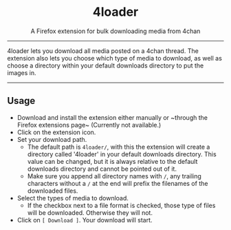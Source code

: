 <h1 align="center">4loader</h1>
<p align="center">A Firefox extension for bulk downloading media from 4chan</p>

---

4loader lets you download all media posted on a 4chan thread. The extension also lets you choose which type of media to download, as well as choose a directory within your default downloads directory to put the images in.

<hr>

<h2> Usage</h2>

- Download and install the extension either manually or ~through the Firefox extensions page~ (Currently not available.)
- Click on the extension icon.
- Set your download path.
  - The default path is `4loader/`, with this the extension will create a directory called '4loader' in your default downloads directory. This value can be changed, but it is always relative to the default downloads directory and cannot be pointed out of it.
  - Make sure you append all directory names with `/`, any trailing characters without a `/` at the end will prefix the filenames of the downloaded files.
- Select the types of media to download.
  - If the checkbox next to a file format is checked, those type of files will be downloaded. Otherwise they will not.
- Click on `[ Download ]`. Your download will start.